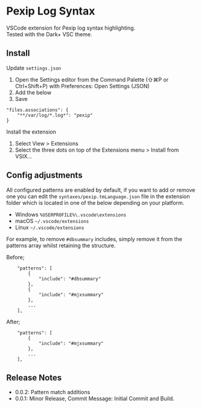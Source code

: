# Pexip Log Syntax  

VSCode extension for Pexip log syntax highlighting.  
Tested with the Dark+ VSC theme.  

## Install  

Update `settings.json` 

1. Open the Settings editor from the Command Palette (⇧⌘P or Ctrl+Shift+P) with Preferences: Open Settings (JSON)
2. Add the below
3. Save 

```
"files.associations": {
	"**/var/log/*.log*": "pexip"
}
```
 
Install the extension 

1. Select View > Extensions
2. Select the three dots on top of the Extensions menu > Install from VSIX...  

## Config adjustments  

All configured patterns are enabled by default, if you want to add or remove one you can edit the `syntaxes/pexip.tmLanguage.json` file in the extension folder which is located in one of the below depending on your platform. 
 - Windows `%USERPROFILE%\.vscode\extensions`
 - macOS `~/.vscode/extensions`
 - Linux `~/.vscode/extensions` 

For example, to remove `#dbsummary` includes, simply remove it from the patterns array whilst retaining the structure. 

Before;  

```
 	"patterns": [
		{
			"include": "#dbsummary"
		},
		{
			"include": "#mjxsummary"
		},
		...
	],
```  

After;  

```
 	"patterns": [
		{
			"include": "#mjxsummary"
		},
		...
	],
```  

## Release Notes  

* 0.0.2: Pattern match additions
* 0.0.1: Minor Release, Commit Message: Initial Commit and Build.